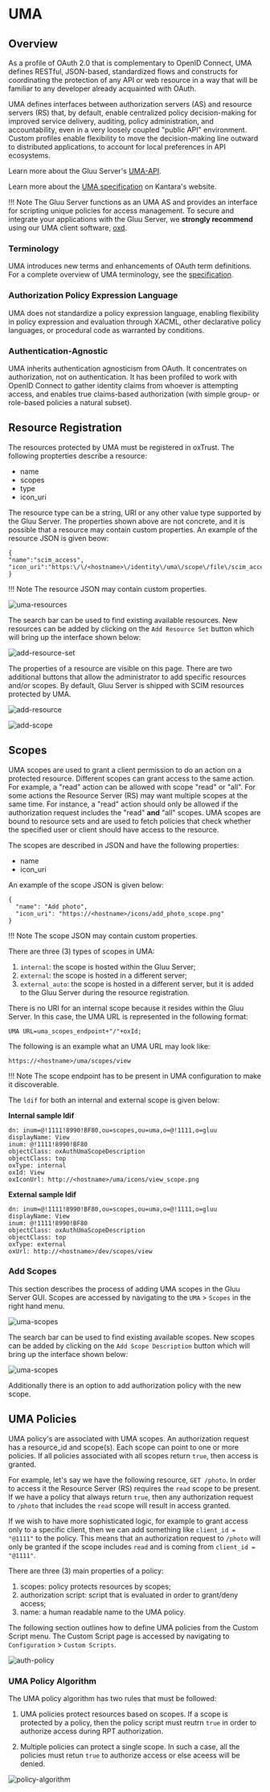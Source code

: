 # UMA
## Overview
As a profile of OAuth 2.0 that is complementary to OpenID Connect, UMA defines RESTful, JSON-based, standardized flows and constructs for coordinating the protection of any API or web resource in a way that will be familiar to any developer already acquainted with OAuth.

UMA defines interfaces between authorization servers (AS) and resource servers (RS) that, by default, enable centralized policy decision-making for improved service delivery, auditing, policy administration, and accountability, even in a very loosely coupled "public API" environment. Custom profiles enable flexibility to move the decision-making line outward to distributed applications, to account for local preferences in API ecosystems. 

Learn more about the Gluu Server's [UMA-API](../api-guide/uma-api.md). 

Learn more about the [UMA specification](https://docs.kantarainitiative.org/uma/rec-uma-core.html) on Kantara's website.

!!! Note
    The Gluu Server functions as an UMA AS and provides an interface for scripting unique policies for access management. To secure and integrate your applications with the Gluu Server, we **strongly recommend** using our UMA client software, [oxd](http://oxd.gluu.org).

### Terminology
UMA introduces new terms and enhancements of OAuth term definitions. For a complete overview of UMA terminology, see the [specification](https://docs.kantarainitiative.org/uma/rec-uma-core.html#rfc.section.1.2).

### Authorization Policy Expression Language
UMA does not standardize a policy expression language, enabling flexibility in policy expression and evaluation through XACML, other declarative policy languages, or procedural code as warranted by conditions. 

### Authentication-Agnostic
UMA inherits authentication agnosticism from OAuth. It concentrates on authorization, not on authentication. 
It has been profiled to work with OpenID Connect to gather identity claims from whoever is attempting access, 
and enables true claims-based authorization (with simple group- or role-based policies a natural subset). 

## Resource Registration
The resources protected by UMA must be registered in oxTrust. The following propterties describe a resource:

- name
- scopes
- type
- icon\_uri

The resource type can be a string, URI or any other value type supported by the Gluu Server. The properties shown above are not concrete, and it is possible that a resource may contain custom properties. An example of the resource JSON is given beow:

```
{
"name":"scim_access",
"icon_uri":"https:\/\/<hostname>\/identity\/uma\/scope\/file\/scim_access"
}
```

!!! Note
    The resource JSON may contain custom properties.

![uma-resources](../img/uma/uma-resources.png)

The search bar can be used to find existing available resources. New resources can be added by clicking on the `Add Resource Set` button which will bring up the interface shown below:

![add-resource-set](../img/uma/add-resource-set.png)

The properties of a resource are visible on this page. There are two additional buttons that allow the administrator to add specific resources and/or scopes. By default, Gluu Server is shipped with SCIM resources protected by UMA.

![add-resource](../img/uma/add-resource.png)

![add-scope](../img/uma/add-scope.png)

## Scopes
UMA scopes are used to grant a client permission to do an action on a protected resource. Different scopes can grant access to the same action. For example, a "read" action can be allowed with scope "read" or "all". For some actions the Resource Server (RS) may want multiple scopes at the same time. For instance, a "read" action should only be allowed if the authorization request includes the "read" **and** "all" scopes. UMA scopes are bound to resource sets and are used to fetch policies that check whether the specified user or client should have access to the resource. 

The scopes are described in JSON and have the following properties:

- name
- icon\_uri

An example of the scope JSON is given below:

```
{
  "name": "Add photo",
  "icon_uri": "https://<hostname>/icons/add_photo_scope.png"
}
```

!!! Note
    The scope JSON may contain custom properties.

There are three (3) types of scopes in UMA:

1. `internal`: the scope is hosted within the Gluu Server;
2. `external`: the scope is hosted in a different server;
3. `external_auto`: the scope is hosted in a different server, but it is added to the Gluu Server during the resource registration.

There is no URI for an internal scope because it resides within the Gluu Server. In this case, the UMA URL is represented in the following format:

```
UMA URL=uma_scopes_endpoint+"/"+oxId;
```

The following is an example what an UMA URL may look like:

```
https://<hostname>/uma/scopes/view
```

!!! Note
    The scope endpoint has to be present in UMA configuration to make it discoverable.

The `ldif` for both an internal and external scope is given below:

**Internal sample ldif**
```
dn: inum=@!1111!8990!BF80,ou=scopes,ou=uma,o=@!1111,o=gluu
displayName: View
inum: @!1111!8990!BF80
objectClass: oxAuthUmaScopeDescription
objectClass: top
oxType: internal
oxId: View
oxIconUrl: http://<hostname>/uma/icons/view_scope.png
```

**External sample ldif**
```
dn: inum=@!1111!8990!BF80,ou=scopes,ou=uma,o=@!1111,o=gluu
displayName: View
inum: @!1111!8990!BF80
objectClass: oxAuthUmaScopeDescription
objectClass: top
oxType: external
oxUrl: http://<hostname>/dev/scopes/view
```

### Add Scopes
This section describes the process of adding UMA scopes in the Gluu Server GUI. Scopes are accessed by navigating to the `UMA` > `Scopes` in the right hand menu.

![uma-scopes](../img/uma/uma-scopes.png)

The search bar can be used to find existing available scopes. New scopes can be added by clicking on the `Add Scope Description` button which will bring up the interface shown below:

![uma-scopes](../img/uma/scopes-add.png)

Additionally there is an option to add authorization policy with the new scope.

## UMA Policies
UMA policy's are associated with UMA scopes. An authorization request has a resource_id and scope(s). Each scope can point to one or more policies. If all policies associated with all scopes return `true`, then access is granted. 

For example, let's say we have the following resource, `GET /photo`. In order to access it the Resource Server (RS) requires the `read` scope to be present. If we have a policy that always return `true`, then any authorization request to `/photo` that includes the `read` scope will result in access granted. 

If we wish to have more sophisticated logic, for example to grant access only to a specific client, then we can add something like `client_id = "@1111"` to the policy. This means that an authorization request to `/photo` will only be granted if the scope includes `read` and is coming from `client_id = "@1111"`.

There are three (3) main properties of a policy:

1. scopes: policy protects resources by scopes; 
2. authorization script: script that is evaluated in order to grant/deny access; 
3. name: a human readable name to the UMA policy.

The following section outlines how to define UMA policies from the Custom Script menu. The Custom Script page is accessed by navigating to `Configuration` > `Custom Scripts`.

![auth-policy](../img/uma/auth-policy.png)

### UMA Policy Algorithm
The UMA policy algorithm has two rules that must be followed:

1. UMA policies protect resources based on scopes. If a scope is protected by a policy, then the policy script must reutrn `true` in order to authorize access during RPT authorization.

2. Multiple policies can protect a single scope. In such a case, all the policies must retun `true` to authorize access or else aceess will be denied.

![policy-algorithm](../img/uma/policy-algorithm.jpg) 
